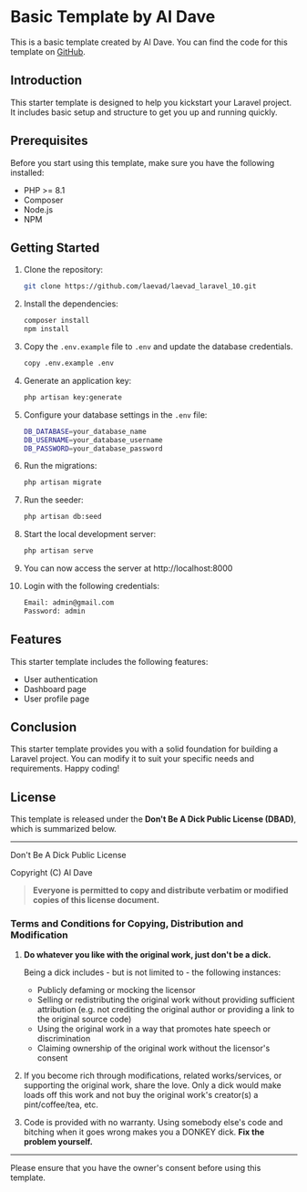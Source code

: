 # Basic Template by Al Dave

This is a basic template created by Al Dave. You can find the code for this template on [GitHub](https://github.com/laevad/laevad_laravel_10).
## Introduction

This starter template is designed to help you kickstart your Laravel project. It includes basic setup and structure to get you up and running quickly.

## Prerequisites

Before you start using this template, make sure you have the following installed:

- PHP >= 8.1
- Composer
- Node.js
- NPM

## Getting Started

1. Clone the repository:
    ```bash
    git clone https://github.com/laevad/laevad_laravel_10.git
   ```
2. Install the dependencies:
    ```bash
    composer install
    npm install
    ```
3. Copy the `.env.example` file to `.env` and update the database credentials.
    ```bash
    copy .env.example .env
    ```
4. Generate an application key:
    ```bash
    php artisan key:generate
    ```

5. Configure your database settings in the `.env` file:

    ```bash
    DB_DATABASE=your_database_name
    DB_USERNAME=your_database_username
    DB_PASSWORD=your_database_password
    ```
6. Run the migrations:
    ```bash
    php artisan migrate
    ```
7. Run the seeder:
    ```bash
    php artisan db:seed
    ```
8. Start the local development server:
    ```bash
    php artisan serve
    ```
9. You can now access the server at http://localhost:8000
10. Login with the following credentials:
    ```bash
    Email: admin@gmail.com
    Password: admin
    ```


## Features

This starter template includes the following features:

- User authentication
- Dashboard page
- User profile page

## Conclusion

This starter template provides you with a solid foundation for building a Laravel project. You can modify it to suit your specific needs and requirements. Happy coding!



## License

This template is released under the **Don't Be A Dick Public License (DBAD)**, which is summarized below.

---

Don't Be A Dick Public License

Copyright (C) Al Dave

> **Everyone is permitted to copy and distribute verbatim or modified copies of this license document.**

### Terms and Conditions for Copying, Distribution and Modification

1. **Do whatever you like with the original work, just don't be a dick.**

   Being a dick includes - but is not limited to - the following instances:

    *   Publicly defaming or mocking the licensor
    *   Selling or redistributing the original work without providing sufficient attribution (e.g. not crediting the original author or providing a link to the original source code)
    *   Using the original work in a way that promotes hate speech or discrimination
    *   Claiming ownership of the original work without the licensor's consent

2. If you become rich through modifications, related works/services, or supporting the original work, share the love. Only a dick would make loads off this work and not buy the original work's creator(s) a pint/coffee/tea, etc.

3. Code is provided with no warranty. Using somebody else's code and bitching when it goes wrong makes you a DONKEY dick. **Fix the problem yourself.**

---

Please ensure that you have the owner's consent before using this template.
